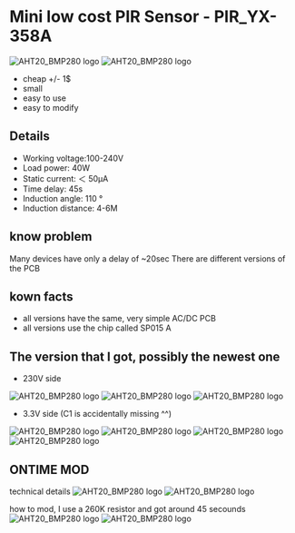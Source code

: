 # Mini low cost PIR Sensor - PIR_YX-358A
![AHT20_BMP280 logo](https://github.com/peff74/PIR_YX-358A/blob/main/PIR_1.jpg)
![AHT20_BMP280 logo](https://github.com/peff74/PIR_YX-358A/blob/main/PIR_2.jpg)
- cheap +/- 1$
- small
- easy to use
- easy to modify

## Details
- Working voltage:100-240V
- Load power: 40W
- Static current: ＜ 50μA
- Time delay: 45s
- Induction angle: 110 °
- Induction distance: 4-6M

## know problem

Many devices have only a delay of ~20sec
There are different versions of the PCB

## kown facts
- all versions have the same, very simple AC/DC PCB
- all versions use the chip called SP015 A

## The version that I got, possibly the newest one
- 230V side

![AHT20_BMP280 logo](https://github.com/peff74/PIR_YX-358A/blob/main/PIR_230V_PCB.jpg)
![AHT20_BMP280 logo](https://github.com/peff74/PIR_YX-358A/blob/main/PIR_230V_PCB_2.jpg)
![AHT20_BMP280 logo](https://github.com/peff74/PIR_YX-358A/blob/main/PIR_230VAC.jpg)

- 3.3V side (C1 is accidentally missing ^^)

![AHT20_BMP280 logo](https://github.com/peff74/PIR_YX-358A/blob/main/PIR_33V_PCB_1(low).jpg)
![AHT20_BMP280 logo](https://github.com/peff74/PIR_YX-358A/blob/main/PIR_33V_PCB_2(low).jpg)
![AHT20_BMP280 logo](https://github.com/peff74/PIR_YX-358A/blob/main/PIR_33V_PCB_3.jpg)
![AHT20_BMP280 logo](https://github.com/peff74/PIR_YX-358A/blob/main/PIR_33DC.jpg
)

## ONTIME MOD

technical details
  ![AHT20_BMP280 logo](https://github.com/peff74/PIR_YX-358A/blob/main/OnTime.jpg)
  ![AHT20_BMP280 logo](https://github.com/peff74/PIR_YX-358A/blob/main/timing.png)



how to mod, I use a 260K resistor and got around 45 secounds
 ![AHT20_BMP280 logo](https://github.com/peff74/PIR_YX-358A/blob/main/MOD_1.jpg)
  ![AHT20_BMP280 logo](https://github.com/peff74/PIR_YX-358A/blob/main/MOD_2.jpg)
